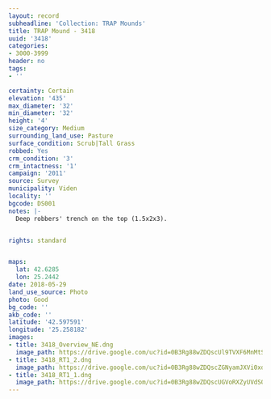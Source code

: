 ```yaml
---
layout: record
subheadline: 'Collection: TRAP Mounds'
title: TRAP Mound - 3418
uuid: '3418'
categories:
- 3000-3999
header: no
tags:
- ''

certainty: Certain
elevation: '435'
max_diameter: '32'
min_diameter: '32'
height: '4'
size_category: Medium
surrounding_land_use: Pasture
surface_condition: Scrub|Tall Grass
robbed: Yes
crm_condition: '3'
crm_intactness: '1'
campaign: '2011'
source: Survey
municipality: Viden
locality: ''
bgcode: DS001
notes: |-
  Deep robbers' trench on the top (1.5x2x3).


rights: standard


maps:
  lat: 42.6285
  lon: 25.2442
date: 2018-05-29
land_use_source: Photo
photo: Good
bg_code: ''
akb_code: ''
latitude: '42.597591'
longitude: '25.258182'
images:
- title: 3418_Overview_NE.dng
  image_path: https://drive.google.com/uc?id=0B3Rg88wZDQscUl9TVXF6MnMtSFU
- title: 3418_RT1_2.dng
  image_path: https://drive.google.com/uc?id=0B3Rg88wZDQscZGNyamJXVi0xd00
- title: 3418_RT1_1.dng
  image_path: https://drive.google.com/uc?id=0B3Rg88wZDQscUGVoRXZyUVdSQjg
---
```

